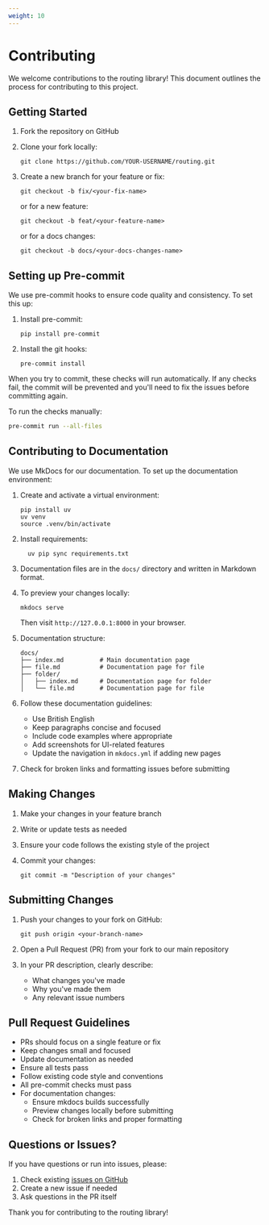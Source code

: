 ```yaml
---
weight: 10
---
```

# Contributing

We welcome contributions to the routing library! This document outlines the process for contributing to this project.

## Getting Started

1. Fork the repository on GitHub
2. Clone your fork locally:

    ```
    git clone https://github.com/YOUR-USERNAME/routing.git
    ```

3. Create a new branch for your feature or fix:

    ```
    git checkout -b fix/<your-fix-name>
    ```

    or for a new feature:

    ```
    git checkout -b feat/<your-feature-name>
    ```

    or for a docs changes:

    ```
    git checkout -b docs/<your-docs-changes-name>
    ```

## Setting up Pre-commit

We use pre-commit hooks to ensure code quality and consistency. To set this up:

1. Install pre-commit:

    ```
    pip install pre-commit
    ```

2. Install the git hooks:

    ```
    pre-commit install
    ```

When you try to commit, these checks will run automatically. If any checks fail, the commit will be prevented and you'll need to fix the issues before committing again.

To run the checks manually:

```bash
pre-commit run --all-files
```

## Contributing to Documentation

We use MkDocs for our documentation. To set up the documentation environment:

1.  Create and activate a virtual environment:

        pip install uv
        uv venv
        source .venv/bin/activate


2.  Install requirements:

    ```
      uv pip sync requirements.txt
    ```

3.  Documentation files are in the `docs/` directory and written in Markdown format.

4.  To preview your changes locally:

    ```
    mkdocs serve
    ```

    Then visit `http://127.0.0.1:8000` in your browser.

5.  Documentation structure:

        docs/
        ├── index.md          # Main documentation page
        ├── file.md           # Documentation page for file
        ├── folder/
        │   ├── index.md      # Documentation page for folder
        │   └── file.md       # Documentation page for file

6.  Follow these documentation guidelines:

    - Use British English
    - Keep paragraphs concise and focused
    - Include code examples where appropriate
    - Add screenshots for UI-related features
    - Update the navigation in `mkdocs.yml` if adding new pages

7.  Check for broken links and formatting issues before submitting

## Making Changes

1. Make your changes in your feature branch
2. Write or update tests as needed
3. Ensure your code follows the existing style of the project
4. Commit your changes:

    ```
    git commit -m "Description of your changes"
    ```

## Submitting Changes

1. Push your changes to your fork on GitHub:

    ```
    git push origin <your-branch-name>
    ```

2. Open a Pull Request (PR) from your fork to our main repository
3. In your PR description, clearly describe:
    - What changes you've made
    - Why you've made them
    - Any relevant issue numbers

## Pull Request Guidelines

-   PRs should focus on a single feature or fix
-   Keep changes small and focused
-   Update documentation as needed
-   Ensure all tests pass
-   Follow existing code style and conventions
-   All pre-commit checks must pass
-   For documentation changes:
    -   Ensure mkdocs builds successfully
    -   Preview changes locally before submitting
    -   Check for broken links and proper formatting

## Questions or Issues?

If you have questions or run into issues, please:

1. Check existing [issues on GitHub](https://github.com/anvil-works/routing/issues)
2. Create a new issue if needed
3. Ask questions in the PR itself

Thank you for contributing to the routing library!

